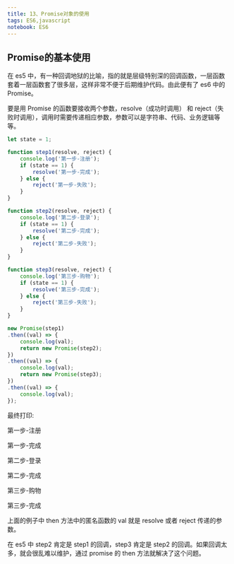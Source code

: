 ```yaml
---
title: 13、Promise对象的使用
tags: ES6,javascript
notebook: ES6
---
```


## Promise的基本使用

在 es5 中，有一种回调地狱的比喻，指的就是层级特别深的回调函数，一层函数套着一层函数套了很多层，这样非常不便于后期维护代码。由此便有了 es6 中的 Promise。

要是用 Promise 的函数要接收两个参数，resolve（成功时调用） 和 reject（失败时调用），调用时需要传递相应参数，参数可以是字符串、代码、业务逻辑等等。

```js
let state = 1;

function step1(resolve, reject) {
	console.log('第一步-注册');
	if (state == 1) {
		resolve('第一步-完成');
	} else {
		reject('第一步-失败');
	}
}

function step2(resolve, reject) {
	console.log('第二步-登录');
	if (state == 1) {
		resolve('第二步-完成');
	} else {
		reject('第二步-失败');
	}
}

function step3(resolve, reject) {
	console.log('第三步-购物');
	if (state == 1) {
		resolve('第三步-完成');
	} else {
		reject('第三步-失败');
	}
}

new Promise(step1)
.then((val) => {
	console.log(val);
	return new Promise(step2);
})
.then((val) => {
	console.log(val);
	return new Promise(step3);
})
.then((val) => {
	console.log(val);
});
```

最终打印:

第一步-注册

第一步-完成

第二步-登录

第二步-完成

第三步-购物

第三步-完成


上面的例子中 then 方法中的匿名函数的 val 就是 resolve 或者 reject 传递的参数。

在 es5 中 step2 肯定是 step1 的回调，step3 肯定是 step2 的回调。如果回调太多，就会很乱难以维护，通过 promise 的 then 方法就解决了这个问题。